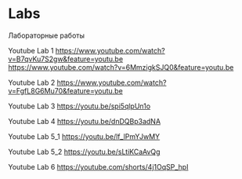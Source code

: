 # Labs
Лабораторные работы

Youtube Lab 1 https://www.youtube.com/watch?v=B7qvKu7S2gw&feature=youtu.be  
              https://www.youtube.com/watch?v=6MmzigkSJQ0&feature=youtu.be

Youtube Lab 2 https://www.youtube.com/watch?v=FgfL8G6Mu70&feature=youtu.be

Youtube Lab 3 https://youtu.be/spi5qlpUn1o

Youtube Lab 4 https://youtu.be/dnDQBp3adNA

Youtube Lab 5_1 https://youtu.be/lf_lPmYJwMY

Youtube Lab 5_2 https://youtu.be/sLtiKCaAvQg

Youtube Lab 6 https://youtube.com/shorts/4j1OqSP_hpI
